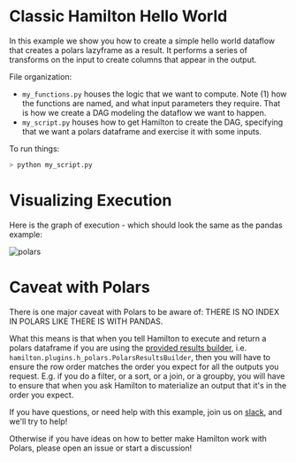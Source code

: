 # Classic Hamilton Hello World

In this example we show you how to create a simple hello world dataflow that
creates a polars lazyframe as a result. It performs a series of transforms on the
input to create columns that appear in the output.

File organization:

* `my_functions.py` houses the logic that we want to compute.
Note (1) how the functions are named, and what input
parameters they require. That is how we create a DAG modeling the dataflow we want to happen.
* `my_script.py` houses how to get Hamilton to create the DAG, specifying that we want a polars dataframe and
exercise it with some inputs.

To run things:
```bash
> python my_script.py
```

# Visualizing Execution
Here is the graph of execution - which should look the same as the pandas example:

![polars](polars.png)

# Caveat with Polars
There is one major caveat with Polars to be aware of: THERE IS NO INDEX IN POLARS LIKE THERE IS WITH PANDAS.

What this means is that when you tell Hamilton to execute and return a polars dataframe if you are using the
[provided results builder](https://github.com/dagworks-inc/hamilton/blob/sf-hamilton-1.14.1/hamilton/plugins/h_polars.py#L8), i.e. `hamilton.plugins.h_polars.PolarsResultsBuilder`, then you will have to
ensure the row order matches the order you expect for all the outputs you request. E.g. if you do a filter, or a sort,
or a join, or a groupby, you will have to ensure that when you ask Hamilton to materialize an output that it's in the
order you expect.

If you have questions, or need help with this example,
join us on [slack](https://join.slack.com/t/hamilton-opensource/shared_invite/zt-1bjs72asx-wcUTgH7q7QX1igiQ5bbdcg), and we'll try to help!

Otherwise if you have ideas on how to better make Hamilton work with Polars, please open an issue or start a discussion!
